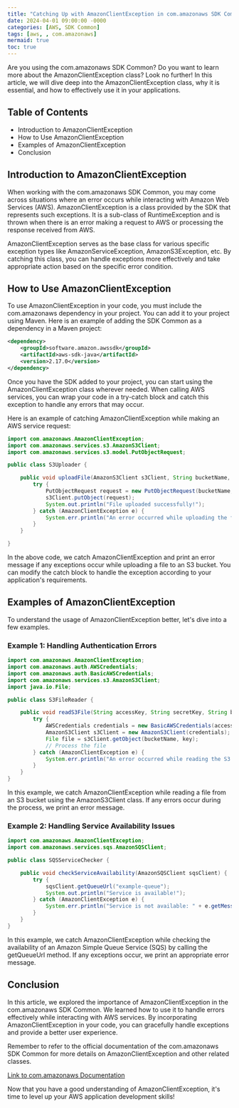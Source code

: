 ```yaml
---
title: "Catching Up with AmazonClientException in com.amazonaws SDK Common"
date: 2024-04-01 09:00:00 -0000
categories: [AWS, SDK Common]
tags: [aws, , com.amazonaws]
mermaid: true
toc: true
---
```



Are you using the com.amazonaws SDK Common? Do you want to learn more about the AmazonClientException class? Look no further! In this article, we will dive deep into the AmazonClientException class, why it is essential, and how to effectively use it in your applications.

## Table of Contents
- Introduction to AmazonClientException
- How to Use AmazonClientException
- Examples of AmazonClientException
- Conclusion

## Introduction to AmazonClientException
When working with the com.amazonaws SDK Common, you may come across situations where an error occurs while interacting with Amazon Web Services (AWS). AmazonClientException is a class provided by the SDK that represents such exceptions. It is a sub-class of RuntimeException and is thrown when there is an error making a request to AWS or processing the response received from AWS.

AmazonClientException serves as the base class for various specific exception types like AmazonServiceException, AmazonS3Exception, etc. By catching this class, you can handle exceptions more effectively and take appropriate action based on the specific error condition.

## How to Use AmazonClientException
To use AmazonClientException in your code, you must include the com.amazonaws dependency in your project. You can add it to your project using Maven. Here is an example of adding the SDK Common as a dependency in a Maven project:

```xml
<dependency>
    <groupId>software.amazon.awssdk</groupId>
    <artifactId>aws-sdk-java</artifactId>
    <version>2.17.0</version>
</dependency>
```

Once you have the SDK added to your project, you can start using the AmazonClientException class wherever needed. When calling AWS services, you can wrap your code in a try-catch block and catch this exception to handle any errors that may occur.

Here is an example of catching AmazonClientException while making an AWS service request:

```java
import com.amazonaws.AmazonClientException;
import com.amazonaws.services.s3.AmazonS3Client;
import com.amazonaws.services.s3.model.PutObjectRequest;

public class S3Uploader {

    public void uploadFile(AmazonS3Client s3Client, String bucketName, String key, String filePath) {
        try {
            PutObjectRequest request = new PutObjectRequest(bucketName, key, new File(filePath));
            s3Client.putObject(request);
            System.out.println("File uploaded successfully!");
        } catch (AmazonClientException e) {
            System.err.println("An error occurred while uploading the file: " + e.getMessage());
        }
    }

}
```

In the above code, we catch AmazonClientException and print an error message if any exceptions occur while uploading a file to an S3 bucket. You can modify the catch block to handle the exception according to your application's requirements.

## Examples of AmazonClientException
To understand the usage of AmazonClientException better, let's dive into a few examples.

### Example 1: Handling Authentication Errors

```java
import com.amazonaws.AmazonClientException;
import com.amazonaws.auth.AWSCredentials;
import com.amazonaws.auth.BasicAWSCredentials;
import com.amazonaws.services.s3.AmazonS3Client;
import java.io.File;

public class S3FileReader {

    public void readS3File(String accessKey, String secretKey, String bucketName, String key) {
        try {
            AWSCredentials credentials = new BasicAWSCredentials(accessKey, secretKey);
            AmazonS3Client s3Client = new AmazonS3Client(credentials);
            File file = s3Client.getObject(bucketName, key);
            // Process the file
        } catch (AmazonClientException e) {
            System.err.println("An error occurred while reading the S3 file: " + e.getMessage());
        }
    }
}
```

In this example, we catch AmazonClientException while reading a file from an S3 bucket using the AmazonS3Client class. If any errors occur during the process, we print an error message.

### Example 2: Handling Service Availability Issues

```java
import com.amazonaws.AmazonClientException;
import com.amazonaws.services.sqs.AmazonSQSClient;

public class SQSServiceChecker {

    public void checkServiceAvailability(AmazonSQSClient sqsClient) {
        try {
            sqsClient.getQueueUrl("example-queue");
            System.out.println("Service is available!");
        } catch (AmazonClientException e) {
            System.err.println("Service is not available: " + e.getMessage());
        }
    }
}
```

In this example, we catch AmazonClientException while checking the availability of an Amazon Simple Queue Service (SQS) by calling the getQueueUrl method. If any exceptions occur, we print an appropriate error message.

## Conclusion
In this article, we explored the importance of AmazonClientException in the com.amazonaws SDK Common. We learned how to use it to handle errors effectively while interacting with AWS services. By incorporating AmazonClientException in your code, you can gracefully handle exceptions and provide a better user experience.

Remember to refer to the official documentation of the com.amazonaws SDK Common for more details on AmazonClientException and other related classes.

[Link to com.amazonaws Documentation](https://docs.aws.amazon.com/sdk-for-java/latest/developer-guide/welcome.html)

Now that you have a good understanding of AmazonClientException, it's time to level up your AWS application development skills!
